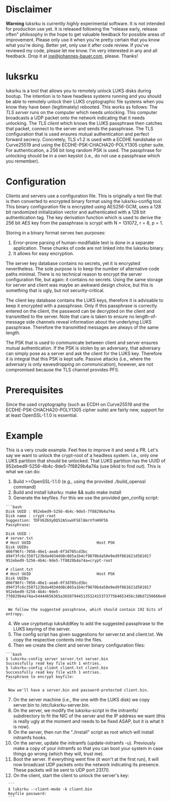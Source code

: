 Disclaimer
==========
**Warning** luksrku is currently *highly* experimental software. It is not
intended for production use yet. It is released following the "release early,
release often" philosophy in the hope to get valuable feedback for possible
areas of improvement. Please only use it when you're pretty certain that you
know what you're doing. Better yet, only use it after code review. If you've
reviewed my code, please let me know. I'm very interested in any and all
feedback. Drop it at joe@johannes-bauer.com, please. Thanks!

luksrku
=======
luksrku is a tool that allows you to remotely unlock LUKS disks during bootup.
The intention is to have headless systems running and you should be able to
remotely unlock their LUKS cryptographic file systems when you know they have
been (legitimately) rebooted. This works as follows: The *TLS server* runs on
the computer which needs unlocking. This computer broadcasts a UDP packet onto
the network indicating that it needs unlocking. The *TLS client* which knows
the LUKS passphrase then catches that packet, connect to the server and sends
the passphrase. The TLS configuration that is used ensures mutual
authentication and perfect forward secrecy. Concretely, TLS v1.2 is used with a
ECDHE handshake on Curve25519 and using the ECDHE-PSK-CHACHA20-POLY1305 cipher
suite. For authentication, a 256 bit long random PSK is used. The passphrase
for unlocking should be in a own keyslot (i.e., do not use a passphrase which
you remember).

Configuration
=============
Clients and servers use a configuration file. This is originally a text file
that is then converted to encrypted binary format using the luksrku-config
tool. This binary configuration file is encrypted using AES256-GCM, uses a 128
bit randomized initialization vector and authenticated with a 128 bit
authentication tag. The key derivation function which is used to derive the 256
bit AES key from the passphrase is scrypt with N = 131072, r = 8, p = 1.

Storing in a binary format serves two purposes: 
  1. Error-prone parsing of human-modifiable text is done in a separate
     application. These chunks of code are not linked into the luksrku binary.
  2. It allows for easy encryption.

The server key database contains no secrets, yet it is encrypted nevertheless.
The sole purpose is to keep the number of alternative code paths minimal. There
is no technical reason to encrypt the server configuration file, but again: it
contains *no* secrets. Using the same storage for server and client was maybe
an awkward design choice, but this is something that is ugly, but not
security-critical.

The client key database contains the LUKS keys, therefore it is advisable to
keep it encrypted with a passphrase. Only if this passphrase is correctly
entered on the client, the password can be decrypted on the client and
transmitted to the server. Note that care is taken to ensure no
length-of-message side channels reveal information about the underlying LUKS
passphrase. Therefore the transmitted messages are always of the same length.

The PSK that is used to communicate between client and server ensures mutual
authentication. If the PSK is stolen by an adversary, that adversary can simply
pose as a server and ask the client for the LUKS key. Therefore it is integral
that this PSK is kept safe. Passive attacks (i.e., where the adversary is only
eavesdropping on communication), however, are not compromised because the TLS
channel provides PFS.

Prerequisites
=============
Since the used cryptography (such as ECDH on Curve25519 and the
ECDHE-PSK-CHACHA20-POLY1305 cipher suite) are fairly new, support for at least
OpenSSL-1.1.0 is essential.


Example
=======
This is a very crude example. Feel free to improve it and send a PR. Let's say
we want to unlock the crypt-root of a headless system. I.e., only one LUKS
partition that should be unlocked. That LUKS partition has the UUID of
952ebed9-5256-4b4c-9de5-7f8829b4a74a (use blkid to find out). This is what we
can do:

  1. Build >=OpenSSL-1.1.0 (e.g., using the provided ./build_openssl command)
  2. Build and install luksrku: make && sudo make install
  3. Generate the keyfiles. For this we use the provided gen_config script:

    ```bash
    Disk UUID : 952ebed9-5256-4b4c-9de5-7f8829b4a74a
    Disk name : crypt-root
    Suggestion: TDFV6Z6XyDQ52ASswVFSEl8mrVfnH9F5b
    Passphrase: 

    Disk UUID : 
    # server.txt
    # Host UUID                             Host PSK                                                            Disk UUIDs
    d66f96fc-7056-46e1-aea6-0f3d705cd3bc    d94f3fc6c3507123bda4034dd8c865a1b4cf9870bda50e9ed9f861621d581017    952ebed9-5256-4b4c-9de5-7f8829b4a74a=crypt-root

    # client.txt
    # Host UUID                             Host PSK                                                            Disk UUIDs
    d66f96fc-7056-46e1-aea6-0f3d705cd3bc    d94f3fc6c3507123bda4034dd8c865a1b4cf9870bda50e9ed9f861621d581017    952ebed9-5256-4b4c-9de5-7f8829b4a74a=54444656365a3658794451353241537377564653456c386d7256666e4839463562
    ```

     We follow the suggested passphrase, which should contain 192 bits of entropy.
  4. We use cryptsetup luksAddKey to add the suggested passphrase to the LUKS
     keyring of the server.
  5. The config script has given suggestions for server.txt and client.txt. We
     copy the respective contents into the files.
  6. Then we create the client and server binary configuration files:

    ```bash
    $ luksrku-config server server.txt server.bin
    Successfully read key file with 1 entries.
    $ luksrku-config client client.txt client.bin
    Successfully read key file with 1 entries.
    Passphrase to encrypt keyfile:
    ```

     Now we'll have a server.bin and password-protected client.bin.
  7. On the server machine (i.e., the one with the LUKS disk) we copy
     server.bin to /etc/luksrku-server.bin.
  8. On the server, we modify the luksrku-script in the initramfs/ subdirectory
     to fit the NIC of the server and the IP address we want (this is really
     ugly at the moment and needs to be fixed ASAP, but it is what it is now).
  9. On the server, then run the "./install" script as root which will install
     initramfs hooks.
  10. On the server, update the initramfs (update-initramfs -u). Previously make
      a copy of your initramfs so that you can boot your system in case things
      go wrong (which they will, trust me).
  11. Boot the server. If everything went fine (it won't at the first run), it
      will now broadcast UDP packets onto the network indicating its presence.
      These packets will be sent to UDP port 23170.
  12. On the client, start the client to unlock the server's key:

     ```
     $ luksrku --client-mode -k client.bin 
     Keyfile password:
     ```


